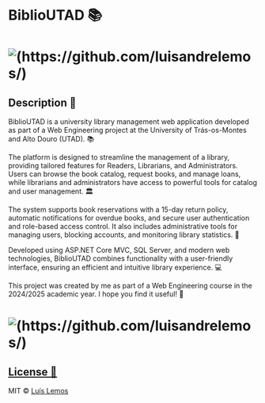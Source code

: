# BiblioUTAD 📚
# ![(https://github.com/luisandrelemos/)](https://github.com/luisandrelemos/BiblioUTAD/blob/a166a48c8e7dc91cb6c2e280bb165fd668f91362/BiblioUTAD/BiblioUTAD%20Code/wwwroot/img/biblioutad.png)

## Description 📑
BiblioUTAD is a university library management web application developed as part of a Web Engineering project at the University of Trás-os-Montes and Alto Douro (UTAD). 📚

The platform is designed to streamline the management of a library, providing tailored features for Readers, Librarians, and Administrators. Users can browse the book catalog, request books, and manage loans, while librarians and administrators have access to powerful tools for catalog and user management. 🏛️

The system supports book reservations with a 15-day return policy, automatic notifications for overdue books, and secure user authentication and role-based access control. It also includes administrative tools for managing users, blocking accounts, and monitoring library statistics. 🔐

Developed using ASP.NET Core MVC, SQL Server, and modern web technologies, BiblioUTAD combines functionality with a user-friendly interface, ensuring an efficient and intuitive library experience. 💻

This project was created by me as part of a Web Engineering course in the 2024/2025 academic year. I hope you find it useful! 📖

# ![(https://github.com/luisandrelemos/)](https://github.com/luisandrelemos/BiblioUTAD/blob/main/BiblioUTAD/BiblioUTAD%20Code/wwwroot/img/BiblioUTAD%20Mockup.jpg)

## [License 🔐](https://github.com/luisandrelemos/luisandrelemos.github.io/blob/main/LICENSE.md)

MIT © [Luís Lemos ](https://github.com/luisandrelemos)
